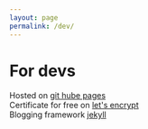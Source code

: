 ```yaml
---
layout: page
permalink: /dev/
---
```


# For devs
Hosted on [git hube pages](https://pages.github.com)<br/>
Certificate for free on [let's encrypt](https://www.letsencrypt.org)<br/>
Blogging framework [jekyll](https://jekyllrb.com/)<br/>